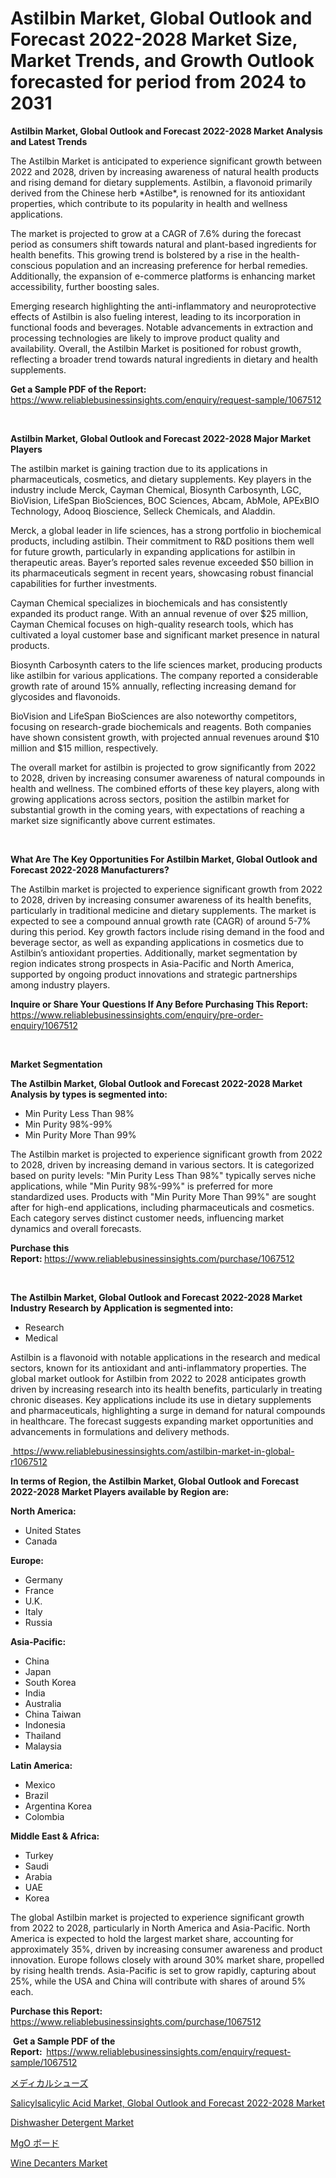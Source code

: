 <p><h1>Astilbin Market, Global Outlook and Forecast 2022-2028 Market Size, Market Trends, and Growth Outlook forecasted for period from 2024 to 2031</h1></p><p><strong>Astilbin Market, Global Outlook and Forecast 2022-2028 Market Analysis and Latest Trends</strong></p>
<p><p>The Astilbin Market is anticipated to experience significant growth between 2022 and 2028, driven by increasing awareness of natural health products and rising demand for dietary supplements. Astilbin, a flavonoid primarily derived from the Chinese herb *Astilbe*, is renowned for its antioxidant properties, which contribute to its popularity in health and wellness applications. </p><p>The market is projected to grow at a CAGR of 7.6% during the forecast period as consumers shift towards natural and plant-based ingredients for health benefits. This growing trend is bolstered by a rise in the health-conscious population and an increasing preference for herbal remedies. Additionally, the expansion of e-commerce platforms is enhancing market accessibility, further boosting sales. </p><p>Emerging research highlighting the anti-inflammatory and neuroprotective effects of Astilbin is also fueling interest, leading to its incorporation in functional foods and beverages. Notable advancements in extraction and processing technologies are likely to improve product quality and availability. Overall, the Astilbin Market is positioned for robust growth, reflecting a broader trend towards natural ingredients in dietary and health supplements.</p></p>
<p><strong>Get a Sample PDF of the Report:&nbsp;</strong> <a href="https://www.reliablebusinessinsights.com/enquiry/request-sample/1067512">https://www.reliablebusinessinsights.com/enquiry/request-sample/1067512</a></p>
<p>&nbsp;</p>
<p><strong>Astilbin Market, Global Outlook and Forecast 2022-2028 Major Market Players</strong></p>
<p><p>The astilbin market is gaining traction due to its applications in pharmaceuticals, cosmetics, and dietary supplements. Key players in the industry include Merck, Cayman Chemical, Biosynth Carbosynth, LGC, BioVision, LifeSpan BioSciences, BOC Sciences, Abcam, AbMole, APExBIO Technology, Adooq Bioscience, Selleck Chemicals, and Aladdin. </p><p>Merck, a global leader in life sciences, has a strong portfolio in biochemical products, including astilbin. Their commitment to R&D positions them well for future growth, particularly in expanding applications for astilbin in therapeutic areas. Bayer’s reported sales revenue exceeded $50 billion in its pharmaceuticals segment in recent years, showcasing robust financial capabilities for further investments.</p><p>Cayman Chemical specializes in biochemicals and has consistently expanded its product range. With an annual revenue of over $25 million, Cayman Chemical focuses on high-quality research tools, which has cultivated a loyal customer base and significant market presence in natural products.</p><p>Biosynth Carbosynth caters to the life sciences market, producing products like astilbin for various applications. The company reported a considerable growth rate of around 15% annually, reflecting increasing demand for glycosides and flavonoids.</p><p>BioVision and LifeSpan BioSciences are also noteworthy competitors, focusing on research-grade biochemicals and reagents. Both companies have shown consistent growth, with projected annual revenues around $10 million and $15 million, respectively.</p><p>The overall market for astilbin is projected to grow significantly from 2022 to 2028, driven by increasing consumer awareness of natural compounds in health and wellness. The combined efforts of these key players, along with growing applications across sectors, position the astilbin market for substantial growth in the coming years, with expectations of reaching a market size significantly above current estimates.</p></p>
<p>&nbsp;</p>
<p><strong>What Are The Key Opportunities For Astilbin Market, Global Outlook and Forecast 2022-2028 Manufacturers?</strong></p>
<p><p>The Astilbin market is projected to experience significant growth from 2022 to 2028, driven by increasing consumer awareness of its health benefits, particularly in traditional medicine and dietary supplements. The market is expected to see a compound annual growth rate (CAGR) of around 5-7% during this period. Key growth factors include rising demand in the food and beverage sector, as well as expanding applications in cosmetics due to Astilbin’s antioxidant properties. Additionally, market segmentation by region indicates strong prospects in Asia-Pacific and North America, supported by ongoing product innovations and strategic partnerships among industry players.</p></p>
<p><strong>Inquire or Share Your Questions If Any Before Purchasing This Report:</strong> <a href="https://www.reliablebusinessinsights.com/enquiry/pre-order-enquiry/1067512">https://www.reliablebusinessinsights.com/enquiry/pre-order-enquiry/1067512</a></p>
<p>&nbsp;</p>
<p><strong>Market Segmentation</strong></p>
<p><strong>The Astilbin Market, Global Outlook and Forecast 2022-2028 Market Analysis by types is segmented into:</strong></p>
<p><ul><li>Min Purity Less Than 98%</li><li>Min Purity 98%-99%</li><li>Min Purity More Than 99%</li></ul></p>
<p><p>The Astilbin market is projected to experience significant growth from 2022 to 2028, driven by increasing demand in various sectors. It is categorized based on purity levels: "Min Purity Less Than 98%" typically serves niche applications, while "Min Purity 98%-99%" is preferred for more standardized uses. Products with "Min Purity More Than 99%" are sought after for high-end applications, including pharmaceuticals and cosmetics. Each category serves distinct customer needs, influencing market dynamics and overall forecasts.</p></p>
<p><strong>Purchase this Report:&nbsp;</strong><a href="https://www.reliablebusinessinsights.com/purchase/1067512">https://www.reliablebusinessinsights.com/purchase/1067512</a></p>
<p>&nbsp;</p>
<p><strong>The Astilbin Market, Global Outlook and Forecast 2022-2028 Market Industry Research by Application is segmented into:</strong></p>
<p><ul><li>Research</li><li>Medical</li></ul></p>
<p><p>Astilbin is a flavonoid with notable applications in the research and medical sectors, known for its antioxidant and anti-inflammatory properties. The global market outlook for Astilbin from 2022 to 2028 anticipates growth driven by increasing research into its health benefits, particularly in treating chronic diseases. Key applications include its use in dietary supplements and pharmaceuticals, highlighting a surge in demand for natural compounds in healthcare. The forecast suggests expanding market opportunities and advancements in formulations and delivery methods.</p></p>
<p><a href="https://www.reliablebusinessinsights.com/astilbin-market-in-global-r1067512">&nbsp;https://www.reliablebusinessinsights.com/astilbin-market-in-global-r1067512</a></p>
<p><strong>In terms of Region, the Astilbin Market, Global Outlook and Forecast 2022-2028 Market Players available by Region are:</strong></p>
<p>
    <p> <strong> North America: </strong>
        <ul>
            <li>United States</li>
            <li>Canada</li>
        </ul>
        </p> 
    <p> <strong> Europe: </strong>
        <ul>
            <li>Germany</li>
            <li>France</li>
            <li>U.K.</li>
            <li>Italy</li>
            <li>Russia</li>
        </ul>
        </p> 
    <p> <strong> Asia-Pacific: </strong>
        <ul>
            <li>China</li>
            <li>Japan</li>
            <li>South Korea</li>
            <li>India</li>
            <li>Australia</li>
            <li>China Taiwan</li>
            <li>Indonesia</li>
            <li>Thailand</li>
            <li>Malaysia</li>
        </ul>
        </p> 
    <p> <strong> Latin America: </strong>
        <ul>
            <li>Mexico</li>
            <li>Brazil</li>
            <li>Argentina Korea</li>
            <li>Colombia</li>
        </ul>
        </p> 
    <p> <strong> Middle East & Africa: </strong>
        <ul>
            <li>Turkey</li>
            <li>Saudi</li>
            <li>Arabia</li>
            <li>UAE</li>
            <li>Korea</li>
        </ul>
    </p>
    </p>
<p><p>The global Astilbin market is projected to experience significant growth from 2022 to 2028, particularly in North America and Asia-Pacific. North America is expected to hold the largest market share, accounting for approximately 35%, driven by increasing consumer awareness and product innovation. Europe follows closely with around 30% market share, propelled by rising health trends. Asia-Pacific is set to grow rapidly, capturing about 25%, while the USA and China will contribute with shares of around 5% each.</p></p>
<p><strong>Purchase this Report: </strong><a href="https://www.reliablebusinessinsights.com/purchase/1067512">https://www.reliablebusinessinsights.com/purchase/1067512</a></p>
<p>&nbsp;<strong>Get a Sample PDF of the Report:&nbsp;&nbsp;</strong><a href="https://www.reliablebusinessinsights.com/enquiry/request-sample/1067512">https://www.reliablebusinessinsights.com/enquiry/request-sample/1067512</a></p>
<p><strong></strong></p>
<p><p><a href="https://medium.com/@mandysw5k1a/%E5%8C%BB%E7%99%82%E7%94%A8%E3%82%B7%E3%83%A5%E3%83%BC%E3%82%BA%E6%A5%AD%E7%95%8C%E3%81%AE%E6%B4%9E%E5%AF%9F-2031%E5%B9%B4%E3%81%BE%E3%81%A7%E3%81%AE%E5%B8%82%E5%A0%B4%E3%81%AE%E8%B2%A1%E5%8B%99%E7%8A%B6%E6%B3%81-%E5%B8%82%E5%A0%B4%E8%A6%8F%E6%A8%A1-%E3%81%8A%E3%82%88%E3%81%B3%E5%8F%8E%E7%9B%8A%E5%88%86%E6%9E%90-c633b0b7ad74">メディカルシューズ</a></p><p><a href="https://github.com/bmorecock/Market-Research-Report-List-5/blob/main/salicylsalicylic-acid-market-global-outlook-and-forecast-2022-2028-market.md">Salicylsalicylic Acid Market, Global Outlook and Forecast 2022-2028 Market</a></p><p><a href="https://medium.com/@foyazahmed1999_69116/dishwasher-detergent-market-size-share-analysis-growth-trends-forecasts-2024-2031-19076e4c0b0b">Dishwasher Detergent Market</a></p><p><a href="https://medium.com/@mandysw5k1a/mgo%E3%83%9C%E3%83%BC%E3%83%89%E5%B8%82%E5%A0%B4%E3%81%AE%E6%9C%AA%E6%9D%A5-%E3%82%B0%E3%83%AD%E3%83%BC%E3%83%90%E3%83%AB%E5%B8%82%E5%A0%B4%E4%BA%88%E6%B8%AC%E3%81%A8%E5%B8%82%E5%A0%B4%E5%8B%95%E5%90%91-2024%E5%B9%B4-2031%E5%B9%B4-6797d2c6312b">MgO ボード</a></p><p><a href="https://medium.com/@foyazahmed1999_69116/emerging-trends-in-wine-decanters-market-global-outlook-and-future-prospects-from-2024-2031-0af66c9f98ea">Wine Decanters Market</a></p></p>